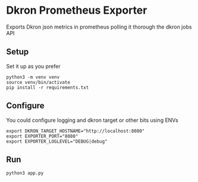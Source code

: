 # Dkron Prometheus Exporter

Exports Dkron json metrics in prometheus polling it thorough the dkron jobs API

## Setup

Set it up as you prefer

```shell
python3 -m venv venv
source venv/bin/activate
pip install -r requirements.txt
```

## Configure

You could configure logging and dkron target or other bits using ENVs

```shell
export DKRON_TARGET_HOSTNAME="http://localhost:8080"
export EXPORTER_PORT="8080"
export EXPORTER_LOGLEVEL="DEBUG|debug"
```

## Run

```shell
python3 app.py
```
